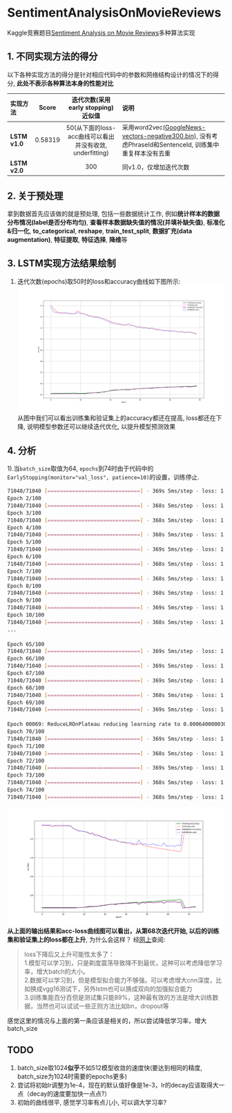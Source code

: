 # SentimentAnalysisOnMovieReviews
Kaggle竞赛题目[Sentiment Analysis on Movie Reviews](https://www.kaggle.com/c/sentiment-analysis-on-movie-reviews)多种算法实现

## 1. 不同实现方法的得分
以下各种实现方法的得分是针对相应代码中的参数和网络结构设计的情况下的得分, **此处不表示各种算法本身的性能对比**

| 实现方法 | Score | 迭代次数(采用early stopping)近似值 | 说明 |
| :--- | :---: | :---: | :--- |
| **LSTM v1.0** | 0.58319 | 50(从下面的loss-acc曲线可以看出并没有收敛, underfitting) | 采用word2vec([GoogleNews-vectors-negative300.bin](https://github.com/3Top/word2vec-api)), 没有考虑PhraseId和SentenceId, 训练集中重复样本没有去重 |
| **LSTM v2.0** |  | 300 | 同v1.0，仅增加迭代次数 |

## 2. 关于预处理
拿到数据首先应该做的就是预处理, 包括一些数据统计工作, 例如**统计样本的数据分布情况(label是否分布均匀)**, **查看样本数据缺失值的情况(并填补缺失值)**, **标准化&归一化**, **to_categorical**, **reshape**, **train_test_split**, **数据扩充(data augmentation)**, **特征提取**, **特征选择**, **降维**等

## 3. LSTM实现方法结果绘制
1. 迭代次数(epochs)取50时的loss和accuracy曲线如下图所示:
 ![docs/images/acc_loss_curve_ep50_bs512.png](docs/images/acc_loss_curve_ep50_bs512.png)  
 从图中我们可以看出训练集和验证集上的accuracy都还在提高, loss都还在下降, 说明模型参数还可以继续迭代优化, 以提升模型预测效果

## 4. 分析
1).当`batch_size`取值为64, `epochs`到74时由于代码中的`EarlyStopping(monitor="val_loss", patience=10)`的设置，训练停止.  
```bash
71040/71040 [==============================] - 369s 5ms/step - loss: 1.3435 - acc: 0.4705 - val_loss: 1.3459 - val_acc: 0.4672
Epoch 2/100
71040/71040 [==============================] - 368s 5ms/step - loss: 1.3401 - acc: 0.4708 - val_loss: 1.3457 - val_acc: 0.4672
Epoch 3/100
71040/71040 [==============================] - 368s 5ms/step - loss: 1.3380 - acc: 0.4708 - val_loss: 1.3454 - val_acc: 0.4672
Epoch 4/100
71040/71040 [==============================] - 368s 5ms/step - loss: 1.3408 - acc: 0.4708 - val_loss: 1.3458 - val_acc: 0.4672
Epoch 5/100
71040/71040 [==============================] - 369s 5ms/step - loss: 1.3386 - acc: 0.4708 - val_loss: 1.3440 - val_acc: 0.4672
Epoch 6/100
71040/71040 [==============================] - 368s 5ms/step - loss: 1.3322 - acc: 0.4708 - val_loss: 1.3303 - val_acc: 0.4672
Epoch 7/100
71040/71040 [==============================] - 368s 5ms/step - loss: 1.3376 - acc: 0.4708 - val_loss: 1.3419 - val_acc: 0.4672
Epoch 8/100
71040/71040 [==============================] - 368s 5ms/step - loss: 1.3355 - acc: 0.4708 - val_loss: 1.3434 - val_acc: 0.4672
Epoch 9/100
71040/71040 [==============================] - 369s 5ms/step - loss: 1.3352 - acc: 0.4708 - val_loss: 1.3427 - val_acc: 0.4672
Epoch 10/100
71040/71040 [==============================] - 368s 5ms/step - loss: 1.3347 - acc: 0.4708 - val_loss: 1.3420 - val_acc: 0.4672
...

Epoch 65/100
71040/71040 [==============================] - 369s 5ms/step - loss: 1.0697 - acc: 0.5519 - val_loss: 1.1265 - val_acc: 0.5312
Epoch 66/100
71040/71040 [==============================] - 369s 5ms/step - loss: 1.0654 - acc: 0.5520 - val_loss: 1.1354 - val_acc: 0.5232
Epoch 67/100
71040/71040 [==============================] - 369s 5ms/step - loss: 1.0635 - acc: 0.5550 - val_loss: 1.1213 - val_acc: 0.5317
Epoch 68/100
71040/71040 [==============================] - 368s 5ms/step - loss: 1.1481 - acc: 0.5268 - val_loss: 1.3241 - val_acc: 0.4671
Epoch 69/100
71040/71040 [==============================] - 369s 5ms/step - loss: 1.3103 - acc: 0.4682 - val_loss: 1.2908 - val_acc: 0.4675

Epoch 00069: ReduceLROnPlateau reducing learning rate to 0.0006400000303983689.
Epoch 70/100
71040/71040 [==============================] - 369s 5ms/step - loss: 1.2890 - acc: 0.4721 - val_loss: 1.2796 - val_acc: 0.4723
Epoch 71/100
71040/71040 [==============================] - 368s 5ms/step - loss: 1.2810 - acc: 0.4715 - val_loss: 1.2718 - val_acc: 0.4702
Epoch 72/100
71040/71040 [==============================] - 369s 5ms/step - loss: 1.2718 - acc: 0.4742 - val_loss: 1.2661 - val_acc: 0.4765
Epoch 73/100
71040/71040 [==============================] - 368s 5ms/step - loss: 1.2643 - acc: 0.4767 - val_loss: 1.2596 - val_acc: 0.4770
Epoch 74/100
71040/71040 [==============================] - 368s 5ms/step - loss: 1.2616 - acc: 0.4751 - val_loss: 1.2549 - val_acc: 0.4803
```
![docs/images/acc_loss_curve_ep74_bs64.png](docs/images/acc_loss_curve_ep74_bs64.png)  
**从上面的输出结果和acc-loss曲线图可以看出，从第68次迭代开始, 以后的训练集和验证集上的loss都在上升**, 为什么会这样？
经[网上](https://www.zhihu.com/question/60565283/answer/177990842)查阅:
> loss下降后又上升可能性太多了：  
> 1.模型可以学习到，只是剃度震荡导致降不到最优，这种可以考虑降低学习率，增大batch的大小。  
> 2.数据可以学习到，但是模型拟合能力不够强。可以考虑增大cnn深度，比如换成vgg16测试下，另外lstm也可以换成双向的加强拟合能力  
> 3.训练集能百分百但是测试集只能89%，这种最有效的方法是增大训练数据，当然也可以试试一些正则方法比如bn，dropout等  

感觉这里的情况与上面的第一条应该是相关的，所以尝试降低学习率，增大batch_size


## TODO
1. batch_size取1024**似乎**不如512模型收敛的速度快(要达到相同的精度, batch_size为1024时需要的epochs更多)
2. 尝试将初始lr调整为1e-4，现在的默认值好像是1e-3，lr的decay应该取得大一点（decay的速度要加快一点点?）
3. 初始的曲线很平, 感觉学习率有点儿小, 可以调大学习率?

